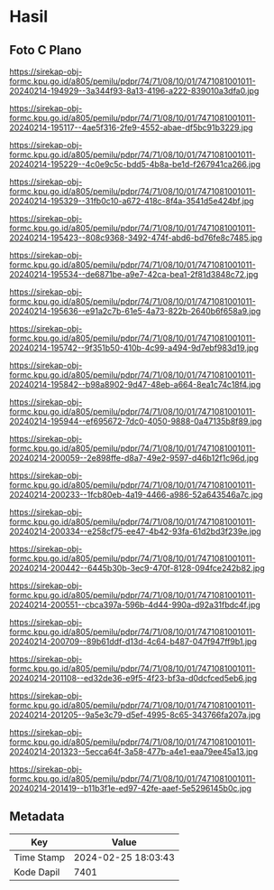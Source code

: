 # Hasil

## Foto C Plano

https://sirekap-obj-formc.kpu.go.id/a805/pemilu/pdpr/74/71/08/10/01/7471081001011-20240214-194929--3a344f93-8a13-4196-a222-839010a3dfa0.jpg

https://sirekap-obj-formc.kpu.go.id/a805/pemilu/pdpr/74/71/08/10/01/7471081001011-20240214-195117--4ae5f316-2fe9-4552-abae-df5bc91b3229.jpg

https://sirekap-obj-formc.kpu.go.id/a805/pemilu/pdpr/74/71/08/10/01/7471081001011-20240214-195229--4c0e9c5c-bdd5-4b8a-be1d-f267941ca266.jpg

https://sirekap-obj-formc.kpu.go.id/a805/pemilu/pdpr/74/71/08/10/01/7471081001011-20240214-195329--31fb0c10-a672-418c-8f4a-3541d5e424bf.jpg

https://sirekap-obj-formc.kpu.go.id/a805/pemilu/pdpr/74/71/08/10/01/7471081001011-20240214-195423--808c9368-3492-474f-abd6-bd76fe8c7485.jpg

https://sirekap-obj-formc.kpu.go.id/a805/pemilu/pdpr/74/71/08/10/01/7471081001011-20240214-195534--de6871be-a9e7-42ca-bea1-2f81d3848c72.jpg

https://sirekap-obj-formc.kpu.go.id/a805/pemilu/pdpr/74/71/08/10/01/7471081001011-20240214-195636--e91a2c7b-61e5-4a73-822b-2640b6f658a9.jpg

https://sirekap-obj-formc.kpu.go.id/a805/pemilu/pdpr/74/71/08/10/01/7471081001011-20240214-195742--9f351b50-410b-4c99-a494-9d7ebf983d19.jpg

https://sirekap-obj-formc.kpu.go.id/a805/pemilu/pdpr/74/71/08/10/01/7471081001011-20240214-195842--b98a8902-9d47-48eb-a664-8ea1c74c18f4.jpg

https://sirekap-obj-formc.kpu.go.id/a805/pemilu/pdpr/74/71/08/10/01/7471081001011-20240214-195944--ef695672-7dc0-4050-9888-0a47135b8f89.jpg

https://sirekap-obj-formc.kpu.go.id/a805/pemilu/pdpr/74/71/08/10/01/7471081001011-20240214-200059--2e898ffe-d8a7-49e2-9597-d46b12f1c96d.jpg

https://sirekap-obj-formc.kpu.go.id/a805/pemilu/pdpr/74/71/08/10/01/7471081001011-20240214-200233--1fcb80eb-4a19-4466-a986-52a643546a7c.jpg

https://sirekap-obj-formc.kpu.go.id/a805/pemilu/pdpr/74/71/08/10/01/7471081001011-20240214-200334--e258cf75-ee47-4b42-93fa-61d2bd3f239e.jpg

https://sirekap-obj-formc.kpu.go.id/a805/pemilu/pdpr/74/71/08/10/01/7471081001011-20240214-200442--6445b30b-3ec9-470f-8128-094fce242b82.jpg

https://sirekap-obj-formc.kpu.go.id/a805/pemilu/pdpr/74/71/08/10/01/7471081001011-20240214-200551--cbca397a-596b-4d44-990a-d92a31fbdc4f.jpg

https://sirekap-obj-formc.kpu.go.id/a805/pemilu/pdpr/74/71/08/10/01/7471081001011-20240214-200709--89b61ddf-d13d-4c64-b487-047f947ff9b1.jpg

https://sirekap-obj-formc.kpu.go.id/a805/pemilu/pdpr/74/71/08/10/01/7471081001011-20240214-201108--ed32de36-e9f5-4f23-bf3a-d0dcfced5eb6.jpg

https://sirekap-obj-formc.kpu.go.id/a805/pemilu/pdpr/74/71/08/10/01/7471081001011-20240214-201205--9a5e3c79-d5ef-4995-8c65-343766fa207a.jpg

https://sirekap-obj-formc.kpu.go.id/a805/pemilu/pdpr/74/71/08/10/01/7471081001011-20240214-201323--5ecca64f-3a58-477b-a4e1-eaa79ee45a13.jpg

https://sirekap-obj-formc.kpu.go.id/a805/pemilu/pdpr/74/71/08/10/01/7471081001011-20240214-201419--b11b3f1e-ed97-42fe-aaef-5e5296145b0c.jpg


## Metadata

| Key        | Value               |
| ---------- | ------------------- |
| Time Stamp | 2024-02-25 18:03:43 |
| Kode Dapil | 7401                |



